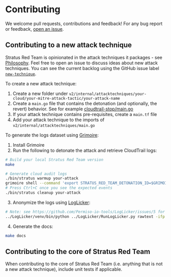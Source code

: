 # Contributing

We welcome pull requests, contributions and feedback! For any bug report or feedback, [open an issue](https://github.com/DataDog/stratus-red-team/issues/new/choose).

## Contributing to a new attack technique

Stratus Red Team is opinionated in the attack techniques it packages - see [Philosophy](./attack-techniques/philosophy.md). Feel free to open an issue to discuss ideas about new attack techniques. You can see the current backlog using the GitHub issue label [`new-technique`](https://github.com/DataDog/stratus-red-team/issues?q=is%3Aissue+is%3Aopen+label%3Anew-technique).

To create a new attack technique:

1. Create a new folder under `v2/internal/attacktechniques/your-cloud/your-mitre-attack-tactic/your-attack-name`
2. Create a `main.go` file that contains the detonation (and optionally, the revert) behavior. See for example [cloudtrail-stop/main.go](https://github.com/DataDog/stratus-red-team/blob/main/v2/internal/attacktechniques/aws/defense-evasion/cloudtrail-stop/main.go)
3. If your attack technique contains pre-requisites, create a `main.tf` file
4. Add your attack technique to the imports of `v2/internal/attacktechniques/main.go`

To generate the logs dataset using [Grimoire](https://github.com/DataDog/grimoire):

1. Install Grimoire
2. Run the following to detonate the attack and retrieve CloudTrail logs:

```bash
# Build your local Stratus Red Team version
make

# Generate cloud audit logs
./bin/stratus warmup your-attack
grimoire shell --command 'export STRATUS_RED_TEAM_DETONATION_ID=$GRIMOIRE_DETONATION_ID; ./bin/stratus detonate your-attack' -o /tmp/your-attack.json
# Press Ctrl+C once you see the expected events
./bin/stratus cleanup your-attack
```

3. Anonymize the logs using [LogLicker](https://github.com/Permiso-io-tools/LogLicker):

```bash
# Note: see https://github.com/Permiso-io-tools/LogLicker/issues/5 for a currently necessary patch
../LogLicker/venv/bin/python ../LogLicker/RunLogLicker.py rawtext -ifp /tmp/your-attack.json -ofp ./docs/detonation-logs/your-attack.json
```

4. Generate the docs:

```bash
make docs
```

## Contributing to the core of Stratus Red Team

When contributing to the core of Stratus Red Team (i.e. anything that is not a new attack technique), include unit tests if applicable.